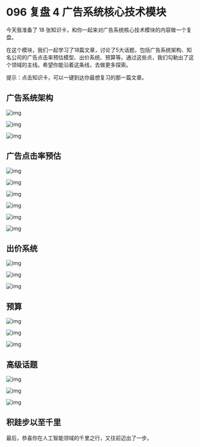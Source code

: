 # 096 复盘 4 广告系统核心技术模块

今天我准备了 18
张知识卡，和你一起来对广告系统核心技术模块的内容做一个复盘。

在这个模块，我们一起学习了18篇文章，讨论了5大话题，包括广告系统架构、知名公司的广告点击率预估模型、出价系统、预算等。通过这些点，我们勾勒出了这个领域的主线。希望你能沿着这条线，去做更多探索。

提示：点击知识卡，可以一键到达你最想复习的那一篇文章。

## 广告系统架构

![img](assets/c69f5c211f534704f697b7c8d883d247.jpg)

![img](assets/b3204838e3208e2686379e0b6b031e64.jpg)

![img](assets/558051beb4226c533f4353fd26bf1815.jpg)

## 广告点击率预估

![img](assets/d5a1c2f9c6c8c5027d3dd86403017b4c.jpg)

![img](assets/9a318b5d184b280076221609affd3498.jpg)

![img](assets/d32093305580245bcf6ba35d561bac1e.jpg)

![img](assets/13c9702f628b22bc7e9d7831cf13c40b.jpg)

![img](assets/103af5b5b13282ef903533a95dc472c6.jpg)

![img](assets/5cca8045d1379542a03194b6d622faf0.jpg)

## 出价系统

![img](assets/0a836af516a51efe8a57effacdf91ad3.jpg)

![img](assets/9a636c550f97ac07c5d3908ba4e3deaf.jpg)

![img](assets/4d66606cefcbe80b930cdb6f163bdc33.jpg)

## 预算

![img](assets/8cd334df302b194d9b199e960a60c9c9.jpg)

![img](assets/7a2d3b680773ff2ca72e46baa4aced66.jpg)

![img](assets/bf8202e1c4ec0f739d1d4dac4980c0b8.jpg)

## 高级话题

![img](assets/85df3edefbf8c41f337220054aee8a7e.jpg)

![img](assets/3ee4555b2cd71200b18fe08fed96887c.jpg)

![img](assets/7727caade789065737ea51c01bd90cc4.jpg)

## 积跬步以至千里

最后，恭喜你在人工智能领域的千里之行，又往前迈出了一步。
